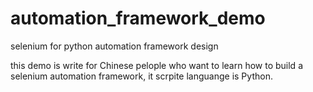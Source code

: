 # automation_framework_demo
selenium for python automation framework design 

this demo is write for Chinese pelople who want to learn how to build a selenium automation framework, 
it scrpite languange is Python.